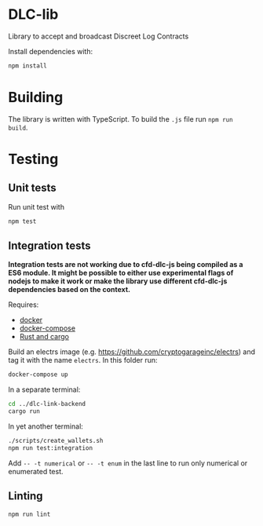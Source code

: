 # DLC-lib

Library to accept and broadcast Discreet Log Contracts

Install dependencies with:
```bash
npm install
```

# Building

The library is written with TypeScript.
To build the `.js` file run `npm run build`.

# Testing

## Unit tests

Run unit test with
```bash
npm test
```

## Integration tests

__Integration tests are not working due to cfd-dlc-js being compiled as a ES6 module. It might be possible to either use experimental flags of nodejs to make it work or make the library use different cfd-dlc-js dependencies based on the context.__

Requires:
- [docker](https://docs.docker.com/get-docker/) 
- [docker-compose](https://docs.docker.com/compose/install/)
- [Rust and cargo](https://www.rust-lang.org/tools/install)

Build an electrs image (e.g. https://github.com/cryptogarageinc/electrs) and tag it with the name `electrs`.
In this folder run:
```bash
docker-compose up
```
In a separate terminal:
```bash
cd ../dlc-link-backend
cargo run
```
In yet another terminal:
```bash
./scripts/create_wallets.sh
npm run test:integration
```
Add `-- -t numerical` or `-- -t enum` in the last line to run only numerical or enumerated test.


## Linting

```bash
npm run lint
```